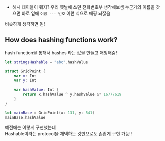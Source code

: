 * 해시 테이블이 뭐지?
우리 옛날에 쓰던 전화번호부 생각해보셈
누군가의 이름을 찾으면 바로 옆에 `이름 --- 번호`
이런 식으로 매핑 되잖음

비슷하게 생각하면 됨!  


## How does hashing functions work?

hash function을 통해서 hashes 라는 값을 만들고 매핑해줌!  

```swift
let stringsHashable = "abc".hashValue

struct GridPoint {
	var x: Int
	var y: Int
	
	var hashValue: Int {
		return x.hashValue ^ y.hashValue &* 16777619
	}
}

let mainBase = GridPoint(x: 131, y: 541)
mainBase.hashValue
```

예전에는 이렇게 구현했는데  
Hashable이라는 protocol을 채택하는 것만으로도 손쉽게 구현 가능!!  

